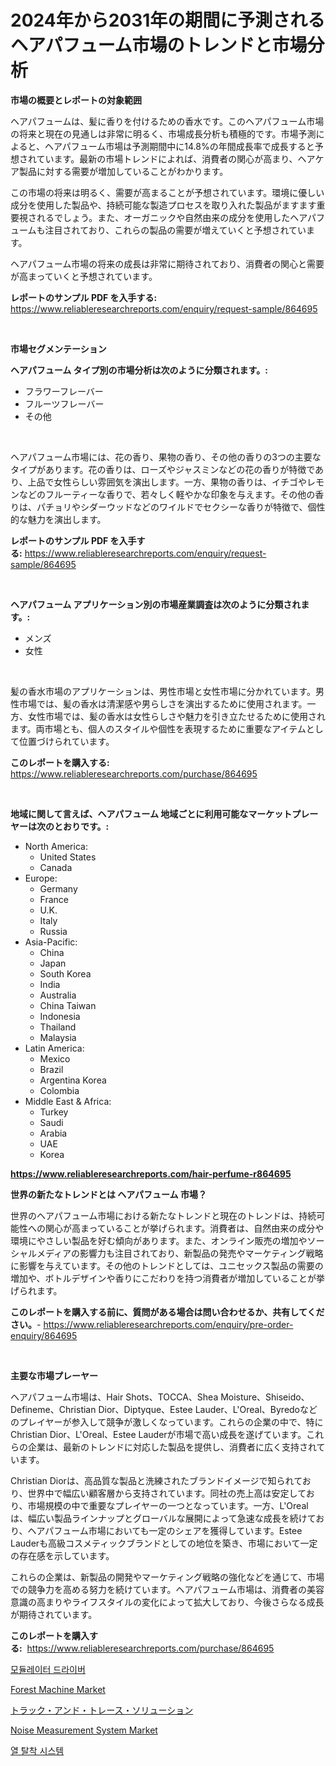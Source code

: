 <p><h1>2024年から2031年の期間に予測されるヘアパフューム市場のトレンドと市場分析</h1></p><p><strong>市場の概要とレポートの対象範囲</strong></p>
<p><p>ヘアパフュームは、髪に香りを付けるための香水です。このヘアパフューム市場の将来と現在の見通しは非常に明るく、市場成長分析も積極的です。市場予測によると、ヘアパフューム市場は予測期間中に14.8%の年間成長率で成長すると予想されています。最新の市場トレンドによれば、消費者の関心が高まり、ヘアケア製品に対する需要が増加していることがわかります。</p><p>この市場の将来は明るく、需要が高まることが予想されています。環境に優しい成分を使用した製品や、持続可能な製造プロセスを取り入れた製品がますます重要視されるでしょう。また、オーガニックや自然由来の成分を使用したヘアパフュームも注目されており、これらの製品の需要が増えていくと予想されています。</p><p>ヘアパフューム市場の将来の成長は非常に期待されており、消費者の関心と需要が高まっていくと予想されています。</p></p>
<p><strong>レポートのサンプル PDF を入手する:</strong> <a href="https://www.reliableresearchreports.com/enquiry/request-sample/864695">https://www.reliableresearchreports.com/enquiry/request-sample/864695</a></p>
<p>&nbsp;</p>
<p><strong>市場セグメンテーション</strong></p>
<p><strong>ヘアパフューム タイプ別の市場分析は次のように分類されます。:</strong></p>
<p><ul><li>フラワーフレーバー</li><li>フルーツフレーバー</li><li>その他</li></ul></p>
<p>&nbsp;</p>
<p><p>ヘアパフューム市場には、花の香り、果物の香り、その他の香りの3つの主要なタイプがあります。花の香りは、ローズやジャスミンなどの花の香りが特徴であり、上品で女性らしい雰囲気を演出します。一方、果物の香りは、イチゴやレモンなどのフルーティーな香りで、若々しく軽やかな印象を与えます。その他の香りは、パチョリやシダーウッドなどのワイルドでセクシーな香りが特徴で、個性的な魅力を演出します。</p></p>
<p><strong>レポートのサンプル PDF を入手する:</strong>&nbsp;<a href="https://www.reliableresearchreports.com/enquiry/request-sample/864695">https://www.reliableresearchreports.com/enquiry/request-sample/864695</a></p>
<p>&nbsp;</p>
<p><strong> ヘアパフューム アプリケーション別の市場産業調査は次のように分類されます。:</strong></p>
<p><ul><li>メンズ</li><li>女性</li></ul></p>
<p>&nbsp;</p>
<p><p>髪の香水市場のアプリケーションは、男性市場と女性市場に分かれています。男性市場では、髪の香水は清潔感や男らしさを演出するために使用されます。一方、女性市場では、髪の香水は女性らしさや魅力を引き立たせるために使用されます。両市場とも、個人のスタイルや個性を表現するために重要なアイテムとして位置づけられています。</p></p>
<p><strong>このレポートを購入する:</strong>&nbsp; <a href="https://www.reliableresearchreports.com/purchase/864695">https://www.reliableresearchreports.com/purchase/864695</a></p>
<p>&nbsp;</p>
<p><strong>地域に関して言えば、ヘアパフューム 地域ごとに利用可能なマーケットプレーヤーは次のとおりです。:</strong></p>
<p><ul>
    <li>
        North America:
        <ul>
            <li>United States</li>
            <li>Canada</li>
        </ul>
    </li>
    <li>
        Europe:
        <ul>
            <li>Germany</li>
            <li>France</li>
            <li>U.K.</li>
            <li>Italy</li>
            <li>Russia</li>
        </ul>
    </li>
    <li>
        Asia-Pacific:
        <ul>
            <li>China</li>
            <li>Japan</li>
            <li>South Korea</li>
            <li>India</li>
            <li>Australia</li>
            <li>China Taiwan</li>
            <li>Indonesia</li>
            <li>Thailand</li>
            <li>Malaysia</li>
        </ul>
    </li>
    <li>
        Latin America:
        <ul>
            <li>Mexico</li>
            <li>Brazil</li>
            <li>Argentina Korea</li>
            <li>Colombia</li>
        </ul>
    </li>
    <li>
        Middle East & Africa:
        <ul>
            <li>Turkey</li>
            <li>Saudi</li>
            <li>Arabia</li>
            <li>UAE</li>
            <li>Korea</li>
        </ul>
    </li>
    </ul></p>
<p><strong><a href="https://www.reliableresearchreports.com/hair-perfume-r864695">https://www.reliableresearchreports.com/hair-perfume-r864695</a></strong>&nbsp;</p>
<p><strong>世界の新たなトレンドとは ヘアパフューム 市場？</strong></p>
<p><p>世界のヘアパフューム市場における新たなトレンドと現在のトレンドは、持続可能性への関心が高まっていることが挙げられます。消費者は、自然由来の成分や環境にやさしい製品を好む傾向があります。また、オンライン販売の増加やソーシャルメディアの影響力も注目されており、新製品の発売やマーケティング戦略に影響を与えています。その他のトレンドとしては、ユニセックス製品の需要の増加や、ボトルデザインや香りにこだわりを持つ消費者が増加していることが挙げられます。</p></p>
<p><strong>このレポートを購入する前に、質問がある場合は問い合わせるか、共有してください。</strong>- <a href="https://www.reliableresearchreports.com/enquiry/pre-order-enquiry/864695">https://www.reliableresearchreports.com/enquiry/pre-order-enquiry/864695</a></p>
<p>&nbsp;</p>
<p><strong>主要な市場プレーヤー</strong></p>
<p><p>ヘアパフューム市場は、Hair Shots、TOCCA、Shea Moisture、Shiseido、Defineme、Christian Dior、Diptyque、Estee Lauder、L'Oreal、Byredoなどのプレイヤーが参入して競争が激しくなっています。これらの企業の中で、特にChristian Dior、L'Oreal、Estee Lauderが市場で高い成長を遂げています。これらの企業は、最新のトレンドに対応した製品を提供し、消費者に広く支持されています。</p><p>Christian Diorは、高品質な製品と洗練されたブランドイメージで知られており、世界中で幅広い顧客層から支持されています。同社の売上高は安定しており、市場規模の中で重要なプレイヤーの一つとなっています。一方、L'Orealは、幅広い製品ラインナップとグローバルな展開によって急速な成長を続けており、ヘアパフューム市場においても一定のシェアを獲得しています。Estee Lauderも高級コスメティックブランドとしての地位を築き、市場において一定の存在感を示しています。</p><p>これらの企業は、新製品の開発やマーケティング戦略の強化などを通じて、市場での競争力を高める努力を続けています。ヘアパフューム市場は、消費者の美容意識の高まりやライフスタイルの変化によって拡大しており、今後さらなる成長が期待されています。</p></p>
<p><strong>このレポートを購入する:</strong>&nbsp;&nbsp;<a href="https://www.reliableresearchreports.com/purchase/864695">https://www.reliableresearchreports.com/purchase/864695</a></p>
<p><p><a href="https://medium.com/@fabiancobuc20222022/%EB%AA%A8%EB%93%88%EB%A0%88%EC%9D%B4%ED%84%B0-%EB%93%9C%EB%9D%BC%EC%9D%B4%EB%B2%84-%EC%8B%9C%EC%9E%A5-%EA%B7%9C%EB%AA%A8-cagr-%ED%8A%B8%EB%A0%8C%EB%93%9C-2024-2030-14d5a9fe0bab">모듈레이터 드라이버</a></p><p><a href="https://github.com/dx0328/Market-Research-Report-List-2/blob/main/forest-machine-market.md">Forest Machine Market</a></p><p><a href="https://medium.com/@edwards13jessica/%E3%83%88%E3%83%A9%E3%83%83%E3%82%AF%E3%82%A2%E3%83%B3%E3%83%89%E3%83%88%E3%83%AC%E3%83%BC%E3%82%B9%E3%82%BD%E3%83%AA%E3%83%A5%E3%83%BC%E3%82%B7%E3%83%A7%E3%83%B3%E3%81%AE%E5%B8%82%E5%A0%B4%E5%8B%95%E5%90%91-2024%E5%B9%B4%E3%81%8B%E3%82%892031%E5%B9%B4%E3%81%BE%E3%81%A7%E3%81%AE%E5%B8%82%E5%A0%B4%E3%83%88%E3%83%AC%E3%83%B3%E3%83%89-%E6%88%90%E9%95%B7-%E4%BA%88%E6%B8%AC-3c6039b1858d">トラック・アンド・トレース・ソリューション</a></p><p><a href="https://github.com/juancolorado15/Market-Research-Report-List-2/blob/main/noise-measurement-system-market.md">Noise Measurement System Market</a></p><p><a href="https://medium.com/@llanajer/%EC%97%B4%ED%83%88%EC%B0%A9%EC%8B%9C%EC%8A%A4%ED%85%9C-%EC%8B%9C%EC%9E%A5-%EB%B3%B4%EA%B3%A0%EC%84%9C%EB%8A%94-%ED%95%B4%EB%8B%B9-%EC%8B%9C%EC%9E%A5%EC%9D%98-%EC%B5%9C%EC%8B%A0-%ED%8A%B8%EB%A0%8C%EB%93%9C%EC%99%80-%EC%84%B1%EC%9E%A5-%EA%B8%B0%ED%9A%8C%EB%A5%BC-%EB%B0%9C%ED%91%9C%ED%95%A9%EB%8B%88%EB%8B%A4-40abb3cbe58d">열 탈착 시스템</a></p></p>